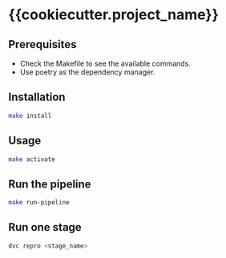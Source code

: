 # {{cookiecutter.project_name}}

## Prerequisites

- Check the Makefile to see the available commands.
- Use poetry as the dependency manager.

## Installation

```bash
make install
```

## Usage

```bash
make activate
```

## Run the pipeline

```bash
make run-pipeline
```

## Run one stage

```bash
dvc repro <stage_name>
```
